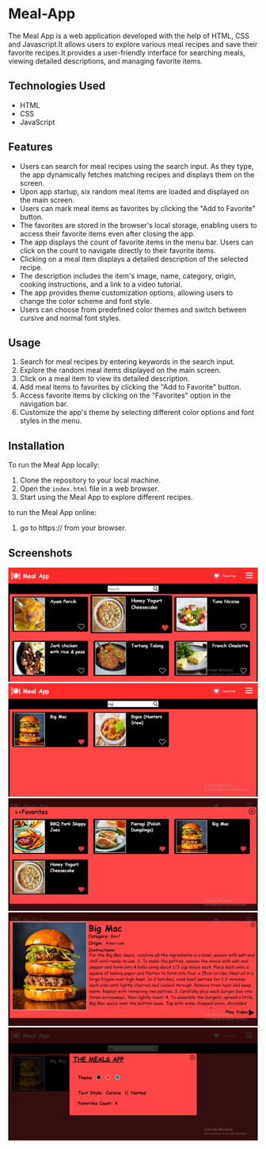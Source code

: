 # Meal-App

The Meal App is a web application developed with the help of HTML, CSS and Javascript.It allows users to explore various meal recipes and save their favorite recipes.It provides a user-friendly interface for searching meals, viewing detailed descriptions, and managing favorite items.

## Technologies Used

- HTML
- CSS
- JavaScript

## Features

- Users can search for meal recipes using the search input. As they type, the app dynamically fetches matching recipes and displays them on the screen.
- Upon app startup, six random meal items are loaded and displayed on the main screen.
- Users can mark meal items as favorites by clicking the "Add to Favorite" button.
- The favorites are stored in the browser's local storage, enabling users to access their favorite items even after closing the app.
- The app displays the count of favorite items in the menu bar. Users can click on the count to navigate directly to their favorite items.
- Clicking on a meal item displays a detailed description of the selected recipe.
- The description includes the item's image, name, category, origin, cooking instructions, and a link to a video tutorial.
- The app provides theme customization options, allowing users to change the color scheme and font style.
- Users can choose from predefined color themes and switch between cursive and normal font styles.

## Usage

1. Search for meal recipes by entering keywords in the search input.
2. Explore the random meal items displayed on the main screen.
3. Click on a meal item to view its detailed description.
4. Add meal items to favorites by clicking the "Add to Favorite" button.
5. Access favorite items by clicking on the "Favorites" option in the navigation bar.
6. Customize the app's theme by selecting different color options and font styles in the menu.

## Installation

To run the Meal App locally:

1. Clone the repository to your local machine.
3. Open the `index.html` file in a web browser.
4. Start using the Meal App to explore different recipes.

to run the Meal App online:
1. go to https:// from your browser.

## Screenshots

![Meal-App Screenshot](./Screenshots/1.png)
![Meal-App Screenshot](./Screenshots/2.png)
![Meal-App Screenshot](./Screenshots/3.png)
![Meal-App Screenshot](./Screenshots/4.png)
![Meal-App Screenshot](./Screenshots/5.png)





